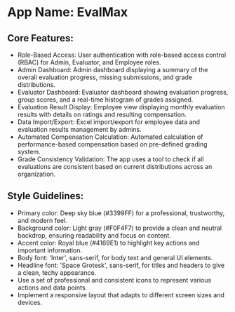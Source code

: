 # **App Name**: EvalMax

## Core Features:

- Role-Based Access: User authentication with role-based access control (RBAC) for Admin, Evaluator, and Employee roles.
- Admin Dashboard: Admin dashboard displaying a summary of the overall evaluation progress, missing submissions, and grade distributions.
- Evaluator Dashboard: Evaluator dashboard showing evaluation progress, group scores, and a real-time histogram of grades assigned.
- Evaluation Result Display: Employee view displaying monthly evaluation results with details on ratings and resulting compensation.
- Data Import/Export: Excel import/export for employee data and evaluation results management by admins.
- Automated Compensation Calculation: Automated calculation of performance-based compensation based on pre-defined grading system.
- Grade Consistency Validation: The app uses a tool to check if all evaluations are consistent based on current distributions across an organization.

## Style Guidelines:

- Primary color: Deep sky blue (#3399FF) for a professional, trustworthy, and modern feel.
- Background color: Light gray (#F0F4F7) to provide a clean and neutral backdrop, ensuring readability and focus on content.
- Accent color: Royal blue (#4169E1) to highlight key actions and important information.
- Body font: 'Inter', sans-serif, for body text and general UI elements.
- Headline font: 'Space Grotesk', sans-serif, for titles and headers to give a clean, techy appearance.
- Use a set of professional and consistent icons to represent various actions and data points.
- Implement a responsive layout that adapts to different screen sizes and devices.